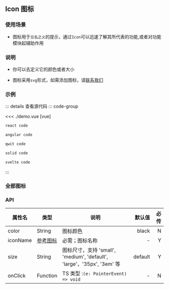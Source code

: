 ## Icon 图标

### 使用场景

- 图标用于`见名之义`的提示，通过`Icon`可以迅速了解其所代表的功能,或者对功能模块起辅助作用

### 说明

- 你可以去定义它的颜色或者大小

- 图标采用`svg`形式，如需添加图标，请[联系我们](https://github.com/web-component-design/wc-design/issues)

### 示例

<script setup>
import demo from './demo.vue'
import demoAll from './iconAll.vue'
</script>

<demo />

::: details 查看源代码
::: code-group

<<< ./demo.vue [vue]

```md [react]
react code
```

```md [angular]
angular code
```

```sh [qwit]
qwit code
```

```sh [solid]
solid code
```

```sh [svelte]
svelte code
```

:::

### 全部图标

<demoAll />

### API

| 属性名   | 类型                  | 说明                                                                   |  默认值 | 必传 |
| -------- | --------------------- | ---------------------------------------------------------------------- | ------: | ---: |
| color    | String                | 图标颜色                                                               |   black |    N |
| iconName | [参考图标](#全部图标) | 必需；图标名称                                                         |       - |    Y |
| size     | String                | 图标尺寸，支持 'small', 'medium', 'default', 'large'，'35px', '3em' 等 | default |    Y |
| onClick  | Function              | TS 类型 :`(e: PointerEvent) => void`                                   |       - |    N |
